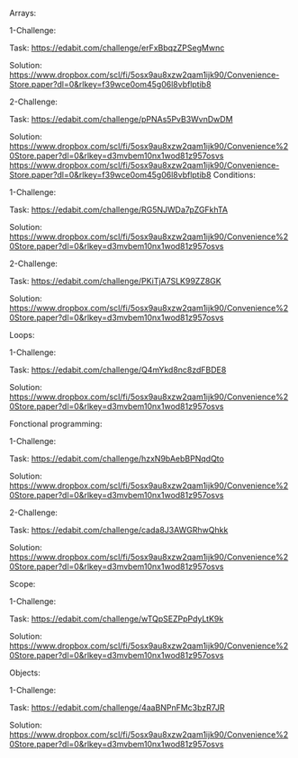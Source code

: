 Arrays:

1-Challenge:

Task: https://edabit.com/challenge/erFxBbqzZPSegMwnc

Solution: https://www.dropbox.com/scl/fi/5osx9au8xzw2qam1ijk90/Convenience-Store.paper?dl=0&rlkey=f39wce0om45g06l8vbflptib8

2-Challenge:

Task: https://edabit.com/challenge/pPNAs5PvB3WvnDwDM

Solution: https://www.dropbox.com/scl/fi/5osx9au8xzw2qam1ijk90/Convenience%20Store.paper?dl=0&rlkey=d3mvbem10nx1wod81z957osvs
https://www.dropbox.com/scl/fi/5osx9au8xzw2qam1ijk90/Convenience-Store.paper?dl=0&rlkey=f39wce0om45g06l8vbflptib8
Conditions:

1-Challenge:

Task: https://edabit.com/challenge/RG5NJWDa7pZGFkhTA

Solution: https://www.dropbox.com/scl/fi/5osx9au8xzw2qam1ijk90/Convenience%20Store.paper?dl=0&rlkey=d3mvbem10nx1wod81z957osvs

2-Challenge:

Task: https://edabit.com/challenge/PKiTjA7SLK99ZZ8GK

Solution: https://www.dropbox.com/scl/fi/5osx9au8xzw2qam1ijk90/Convenience%20Store.paper?dl=0&rlkey=d3mvbem10nx1wod81z957osvs

Loops:

1-Challenge:

Task: https://edabit.com/challenge/Q4mYkd8nc8zdFBDE8

Solution: https://www.dropbox.com/scl/fi/5osx9au8xzw2qam1ijk90/Convenience%20Store.paper?dl=0&rlkey=d3mvbem10nx1wod81z957osvs

Fonctional programming:

1-Challenge:

Task: https://edabit.com/challenge/hzxN9bAebBPNqdQto

Solution: https://www.dropbox.com/scl/fi/5osx9au8xzw2qam1ijk90/Convenience%20Store.paper?dl=0&rlkey=d3mvbem10nx1wod81z957osvs

2-Challenge:

Task: https://edabit.com/challenge/cada8J3AWGRhwQhkk

Solution: https://www.dropbox.com/scl/fi/5osx9au8xzw2qam1ijk90/Convenience%20Store.paper?dl=0&rlkey=d3mvbem10nx1wod81z957osvs

Scope:

1-Challenge:

Task: https://edabit.com/challenge/wTQpSEZPpPdyLtK9k

Solution: https://www.dropbox.com/scl/fi/5osx9au8xzw2qam1ijk90/Convenience%20Store.paper?dl=0&rlkey=d3mvbem10nx1wod81z957osvs

Objects:

1-Challenge:

Task: https://edabit.com/challenge/4aaBNPnFMc3bzR7JR

Solution: https://www.dropbox.com/scl/fi/5osx9au8xzw2qam1ijk90/Convenience%20Store.paper?dl=0&rlkey=d3mvbem10nx1wod81z957osvs
